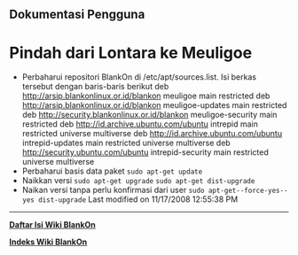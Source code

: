 ## Dokumentasi Pengguna
# Pindah dari Lontara ke Meuligoe
  * Perbaharui repositori BlankOn di /etc/apt/sources.list. Isi berkas
      tersebut dengan baris-baris berikut
      deb http://arsip.blankonlinux.or.id/blankon meuligoe main restricted
      deb http://arsip.blankonlinux.or.id/blankon meuligoe-updates main
      restricted
      deb http://security.blankonlinux.or.id/blankon meuligoe-security main
      restricted
      deb http://id.archive.ubuntu.com/ubuntu intrepid main restricted universe
      multiverse
      deb http://id.archive.ubuntu.com/ubuntu intrepid-updates main restricted
      universe multiverse
      deb http://security.ubuntu.com/ubuntu intrepid-security main restricted
      universe multiverse
  * Perbaharui basis data paket
     `sudo apt-get update`
  * Naikkan versi
      `sudo apt-get upgrade`
      `sudo apt-get dist-upgrade`
  * Naikan versi tanpa perlu konfirmasi dari user
      `sudo apt-get--force-yes--yes dist-upgrade`
Last modified on 11/17/2008 12:55:38 PM
 
---
[**Daftar Isi Wiki BlankOn**](/DaftarIsi/README.md)
 
[**Indeks Wiki BlankOn**](/Indeks.md)
